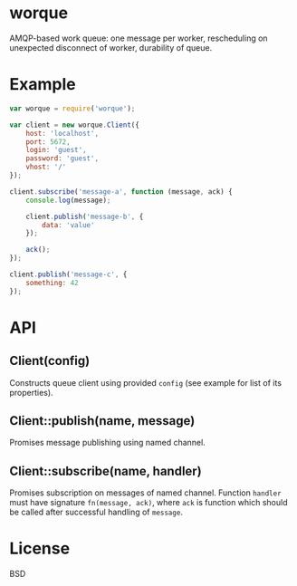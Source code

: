 # worque

AMQP-based work queue: one message per worker, rescheduling on unexpected disconnect of worker, durability of queue.

# Example

```js
var worque = require('worque');

var client = new worque.Client({
	host: 'localhost',
	port: 5672,
	login: 'guest',
	password: 'guest',
	vhost: '/'
});

client.subscribe('message-a', function (message, ack) {
	console.log(message);

	client.publish('message-b', {
		data: 'value'
	});

	ack();
});

client.publish('message-c', {
	something: 42
});
```

# API

## Client(config)

Constructs queue client using provided `config` (see example for list of its properties).

## Client::publish(name, message)

Promises message publishing using named channel.

## Client::subscribe(name, handler)

Promises subscription on messages of named channel. Function `handler` must have signature `fn(message, ack)`, where `ack` is function which should be called after successful handling of `message`.

# License

BSD
